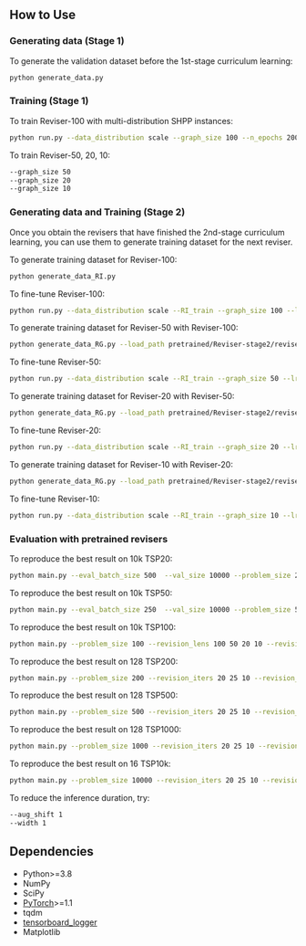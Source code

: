 

## How to Use

### Generating data (Stage 1)

To generate the validation dataset before the 1st-stage curriculum learning:
```bash
python generate_data.py
```

### Training (Stage 1)

To train Reviser-100 with multi-distribution SHPP instances:
```bash
python run.py --data_distribution scale --graph_size 100 --n_epochs 200
```

To train Reviser-50, 20, 10:
```bash
--graph_size 50
--graph_size 20
--graph_size 10
```

### Generating data and Training (Stage 2)

Once you obtain the revisers that have finished the 2nd-stage curriculum learning, you can use them to generate training dataset for the next reviser.

To generate training dataset for Reviser-100:
```bash
python generate_data_RI.py
```

To fine-tune Reviser-100:
```bash
python run.py --data_distribution scale --RI_train --graph_size 100 --lr_decay 0.99 --RI_path data/RI_train_tsp/500_RI100_seed1235.pt --load_path pretrained/Reviser-stage1/reviser_100/epoch-199.pt --n_epochs 300 --checkpoint_epochs 100
```

To generate training dataset for Reviser-50 with Reviser-100:
```bash
python generate_data_RG.py --load_path pretrained/Reviser-stage2/reviser_100/epoch-299.pt --data_path data/RI_train_tsp/500_RI100_seed1235.pt --tgt_size 50 --revision_lens 100 --batch_size 50
```

To fine-tune Reviser-50:
```bash
python run.py --data_distribution scale --RI_train --graph_size 50 --lr_decay 0.99 --RI_path data/RG_train_tsp/RG50.pt --load_path pretrained/Reviser-stage1/reviser_50/epoch-199.pt --n_epochs 300 --checkpoint_epochs 100
```

To generate training dataset for Reviser-20 with Reviser-50:
```bash
python generate_data_RG.py --load_path pretrained/Reviser-stage2/reviser_50/epoch-299.pt --data_path data/RG_train_tsp/RG50.pt --tgt_size 20 --revision_lens 50 --batch_size 100 
```

To fine-tune Reviser-20:
```bash
python run.py --data_distribution scale --RI_train --graph_size 20 --lr_decay 0.99 --RI_path data/RG_train_tsp/RG20.pt --load_path pretrained/Reviser-stage1/reviser_20/epoch-199.pt --n_epochs 300 --checkpoint_epochs 100
```

To generate training dataset for Reviser-10 with Reviser-20:
```bash
python generate_data_RG.py --load_path pretrained/Reviser-stage2/reviser_20/epoch-299.pt --data_path data/RG_train_tsp/RG20.pt --tgt_size 10 --revision_lens 20 --batch_size 100 
```

To fine-tune Reviser-10:
```bash
python run.py --data_distribution scale --RI_train --graph_size 10 --lr_decay 0.99 --RI_path data/RG_train_tsp/RG10.pt --load_path pretrained/Reviser-stage1/reviser_10/epoch-99.pt --n_epochs 300 --checkpoint_epochs 100
```


### Evaluation with pretrained revisers


To reproduce the best result on 10k TSP20: 
```bash
python main.py --eval_batch_size 500  --val_size 10000 --problem_size 20 --revision_lens 20 10 --revision_iters 10 5 --aug --width 1 --aug_shift 20 --decode_strategy sampling
```

To reproduce the best result on 10k TSP50: 
```bash
python main.py --eval_batch_size 250  --val_size 10000 --problem_size 50 --revision_lens 50 20 10 --revision_iters 25 10 5 --aug --width 1 --aug_shift 20  --decode_strategy sampling
```

To reproduce the best result on 10k TSP100: 
```bash
python main.py --problem_size 100 --revision_lens 100 50 20 10 --revision_iters 20 10 10 5 --aug --aug_shift 20 --eval_batch_size 100 --val_size 10000 --decode_strategy sampling
```

To reproduce the best result on 128 TSP200: 
```bash
python main.py --problem_size 200 --revision_iters 20 25 10 --revision_lens 100 50 20 --aug --aug_shift 1 --width 20 --eval_batch_size 32 --val_size 128 --decode_strategy greedy
```

To reproduce the best result on 128 TSP500:
```bash
python main.py --problem_size 500 --revision_iters 20 25 10 --revision_lens 100 50 20 --aug --aug_shift 1 --width 20 --eval_batch_size 16 --val_size 128 --decode_strategy greedy
```

To reproduce the best result on 128 TSP1000:
```bash
python main.py --problem_size 1000 --revision_iters 20 25 10 --revision_lens 100 50 20 --aug --aug_shift 1 --width 20 --eval_batch_size 8 --val_size 128 --decode_strategy greedy
```

To reproduce the best result on 16 TSP10k:
```bash
python main.py --problem_size 10000 --revision_iters 20 25 10 --revision_lens 100 50 20 --aug --aug_shift 20 --width 1 --eval_batch_size 1 --val_size 16 --decode_strategy sampling
```

To reduce the inference duration, try:
```bash
--aug_shift 1
--width 1
```

## Dependencies

* Python>=3.8
* NumPy
* SciPy
* [PyTorch](http://pytorch.org/)>=1.1
* tqdm
* [tensorboard_logger](https://github.com/TeamHG-Memex/tensorboard_logger)
* Matplotlib 



